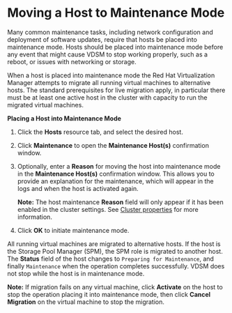 # Moving a Host to Maintenance Mode

Many common maintenance tasks, including network configuration and deployment of software updates, require that hosts be placed into maintenance mode. Hosts should be placed into maintenance mode before any event that might cause VDSM to stop working properly, such as a reboot, or issues with networking or storage.

When a host is placed into maintenance mode the Red Hat Virtualization Manager attempts to migrate all running virtual machines to alternative hosts. The standard prerequisites for live migration apply, in particular there must be at least one active host in the cluster with capacity to run the migrated virtual machines.

**Placing a Host into Maintenance Mode**

1. Click the **Hosts** resource tab, and select the desired host.

2. Click **Maintenance** to open the **Maintenance Host(s)** confirmation window.

3. Optionally, enter a **Reason** for moving the host into maintenance mode in the **Maintenance Host(s)** confirmation window. This allows you to provide an explanation for the maintenance, which will appear in the logs and when the host is activated again.

    **Note:** The host maintenance **Reason** field will only appear if it has been enabled in the cluster settings. See [Cluster properties](Cluster_properties) for more information.

4. Click **OK** to initiate maintenance mode.

All running virtual machines are migrated to alternative hosts. If the host is the Storage Pool Manager (SPM), the SPM role is migrated to another host. The **Status** field of the host changes to `Preparing for Maintenance`, and finally `Maintenance` when the operation completes successfully. VDSM does not stop while the host is in maintenance mode.

**Note:** If migration fails on any virtual machine, click **Activate** on the host to stop the operation placing it into maintenance mode, then click **Cancel Migration** on the virtual machine to stop the migration.

